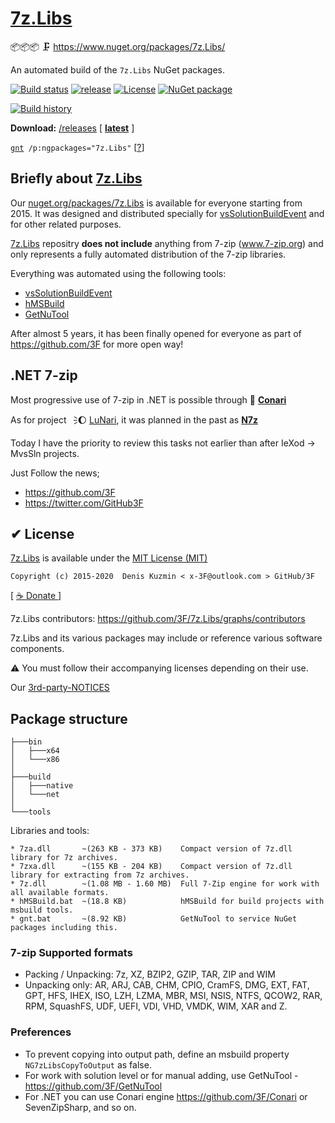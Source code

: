 # [7z.Libs](https://github.com/3F/7z.Libs)

📦📦📦 🗜  https://www.nuget.org/packages/7z.Libs/

An automated build of the `7z.Libs` NuGet packages.

[![Build status](https://ci.appveyor.com/api/projects/status/6uunsds889rhkpo2/branch/master?svg=true)](https://ci.appveyor.com/project/3Fs/7zlibs/branch/master)
[![release](https://img.shields.io/github/release/3F/7z.Libs.svg)](https://github.com/3F/7z.Libs/releases/latest)
[![License](https://img.shields.io/badge/License-MIT-74A5C2.svg)](https://github.com/3F/7z.Libs/blob/master/License.txt)
[![NuGet package](https://img.shields.io/nuget/v/7z.Libs.svg)](https://www.nuget.org/packages/7z.Libs/)

[![Build history](https://buildstats.info/appveyor/chart/3Fs/7zlibs?buildCount=20&includeBuildsFromPullRequest=true&showStats=true)](https://ci.appveyor.com/project/3Fs/7zlibs/history)


**Download:** [/releases](https://github.com/3F/7z.Libs/releases) [ **[latest](https://github.com/3F/7z.Libs/releases/latest)** ]

[`gnt`](https://3f.github.io/GetNuTool/releases/latest/gnt/)` /p:ngpackages="7z.Libs"` [[?](https://github.com/3F/GetNuTool)]

## Briefly about [7z.Libs](https://github.com/3F/7z.Libs)

Our [nuget.org/packages/7z.Libs](https://www.nuget.org/packages/7z.Libs/) is available for everyone starting from 2015. It was designed and distributed specially for [vsSolutionBuildEvent](https://github.com/3F/vsSolutionBuildEvent) and for other related purposes.

[7z.Libs](https://github.com/3F/7z.Libs) repositry **does not include** anything from 7-zip (www.7-zip.org) and only represents a fully automated distribution of the 7-zip libraries.

Everything was automated using the following tools:

* [vsSolutionBuildEvent](https://github.com/3F/vsSolutionBuildEvent)
* [hMSBuild](https://github.com/3F/hMSBuild)
* [GetNuTool](https://github.com/3F/GetNuTool)

After almost 5 years, it has been finally opened for everyone as part of https://github.com/3F for more open way!

## .NET 7-zip 

Most progressive use of 7-zip in .NET is possible through 🧬 **[Conari](https://github.com/3F/Conari)**

As for project 🗦🌔 [LuNari](https://github.com/3F/LuNari), it was planned in the past as **[N7z](https://github.com/3F/N7z)**

Today I have the priority to review this tasks not earlier than after IeXod -> MvsSln projects.

Just Follow the news;

* https://github.com/3F
* https://twitter.com/GitHub3F

## ✔ License

[7z.Libs](https://github.com/3F/7z.Libs) is available under the [MIT License (MIT)](https://github.com/3F/7z.Libs/blob/master/License.txt)

```
Copyright (c) 2015-2020  Denis Kuzmin < x-3F@outlook.com > GitHub/3F
```

[ [ ☕ Donate ](https://3F.github.com/Donation/) ]

7z.Libs contributors: https://github.com/3F/7z.Libs/graphs/contributors

7z.Libs and its various packages may include or reference various software components. 

⚠ You must follow their accompanying licenses depending on their use.

Our [3rd-party-NOTICES](3rd-party-NOTICES.txt)

## Package structure

```
├───bin
│   ├───x64
│   └───x86
│
├───build
│   ├───native
│   └───net
│
└───tools
```

Libraries and tools:

```
* 7za.dll       ~(263 KB - 373 KB)    Compact version of 7z.dll library for 7z archives.
* 7zxa.dll      ~(155 KB - 204 KB)    Compact version of 7z.dll library for extracting from 7z archives.
* 7z.dll        ~(1.08 MB - 1.60 MB)  Full 7-Zip engine for work with all available formats.
* hMSBuild.bat  ~(18.8 KB)            hMSBuild for build projects with msbuild tools.
* gnt.bat       ~(8.92 KB)            GetNuTool to service NuGet packages including this.
```

### 7-zip Supported formats

  * Packing / Unpacking: 7z, XZ, BZIP2, GZIP, TAR, ZIP and WIM
  * Unpacking only: AR, ARJ, CAB, CHM, CPIO, CramFS, DMG, EXT, FAT, GPT, HFS, IHEX, ISO, LZH, LZMA, MBR, MSI, NSIS, NTFS, QCOW2, RAR, RPM, SquashFS, UDF, UEFI, VDI, VHD, VMDK, WIM, XAR and Z.

### Preferences

* To prevent copying into output path, define an msbuild property `NG7zLibsCopyToOutput` as false.
* For work with solution level or for manual adding, use GetNuTool - https://github.com/3F/GetNuTool
* For .NET you can use Conari engine https://github.com/3F/Conari or SevenZipSharp, and so on.